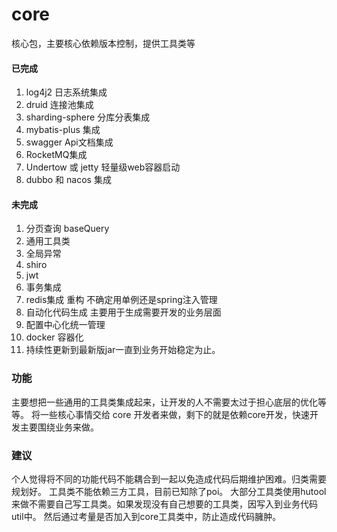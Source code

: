 # core
核心包，主要核心依赖版本控制，提供工具类等

#### 已完成
1. log4j2 日志系统集成
2. druid 连接池集成
3. sharding-sphere 分库分表集成
3. mybatis-plus 集成
4. swagger Api文档集成
5. RocketMQ集成
6. Undertow 或 jetty 轻量级web容器启动
7. dubbo 和 nacos 集成


#### 未完成
1. 分页查询 baseQuery
2. 通用工具类
3. 全局异常 
4. shiro
5. jwt
6. 事务集成
7. redis集成 重构 不确定用单例还是spring注入管理
8. 自动化代码生成 主要用于生成需要开发的业务层面
9. 配置中心化统一管理
10. docker 容器化
11. 持续性更新到最新版jar一直到业务开始稳定为止。



### 功能
主要想把一些通用的工具类集成起来，让开发的人不需要太过于担心底层的优化等等。
将一些核心事情交给 core 开发者来做，剩下的就是依赖core开发，快速开发主要围绕业务来做。



### 建议
个人觉得将不同的功能代码不能耦合到一起以免造成代码后期维护困难。归类需要规划好。
工具类不能依赖三方工具，目前已知除了poi。
大部分工具类使用hutool来做不需要自己写工具类。如果发现没有自己想要的工具类，因写入到业务代码util中。
然后通过考量是否加入到core工具类中，防止造成代码臃肿。